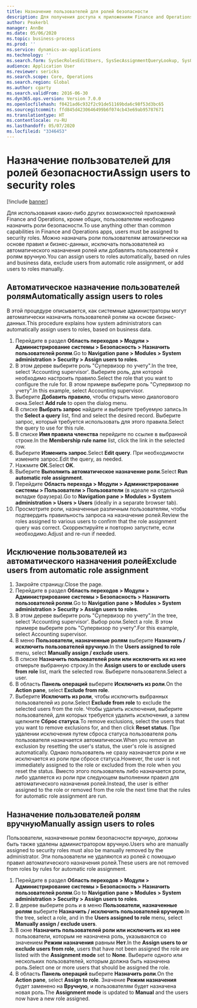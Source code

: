 ```yaml
---
title: Назначение пользователей для ролей безопасности
description: Для получения доступа к приложениям Finance and Operations пользователи должны быть назначены ролям безопасности.
author: Peakerbl
manager: AnnBe
ms.date: 05/06/2020
ms.topic: business-process
ms.prod: ''
ms.service: dynamics-ax-applications
ms.technology: ''
ms.search.form: SysSecRolesEditUsers, SysSecAssignmentQueryLookup, SysQueryForm, SysSecRoleExcludeUsers
audience: Application User
ms.reviewer: sericks
ms.search.scope: Core, Operations
ms.search.region: Global
ms.author: cgarty
ms.search.validFrom: 2016-06-30
ms.dyn365.ops.version: Version 7.0.0
ms.openlocfilehash: f0421ad6c932f2c91de51169bda6c98f53d3bc65
ms.sourcegitcommit: ffd845d4230646499b6f074cb43e69ab95787671
ms.translationtype: HT
ms.contentlocale: ru-RU
ms.lasthandoff: 05/07/2020
ms.locfileid: "3346453"
---
```

# <a name="assign-users-to-security-roles"></a><span data-ttu-id="3db43-103">Назначение пользователей для ролей безопасности</span><span class="sxs-lookup"><span data-stu-id="3db43-103">Assign users to security roles</span></span>

[!include [banner](../../includes/banner.md)]

<span data-ttu-id="3db43-104">Для использования каких-либо других возможностей приложений Finance and Operations, кроме общих, пользователям необходимо назначить роли безопасности.</span><span class="sxs-lookup"><span data-stu-id="3db43-104">To use anything other than common capabilities in Finance and Operations apps, users must be assigned to security roles.</span></span> <span data-ttu-id="3db43-105">Можно назначать роли пользователям автоматически на основе правил и бизнес-данных, исключать пользователей из автоматического назначения ролей или добавлять пользователей к ролям вручную.</span><span class="sxs-lookup"><span data-stu-id="3db43-105">You can assign users to roles automatically, based on rules and business data, exclude users from automatic role assignment, or add users to roles manually.</span></span>

## <a name="automatically-assign-users-to-roles"></a><span data-ttu-id="3db43-106">Автоматическое назначение пользователей ролям</span><span class="sxs-lookup"><span data-stu-id="3db43-106">Automatically assign users to roles</span></span>
<span data-ttu-id="3db43-107">В этой процедуре описывается, как системные администраторы могут автоматически назначить пользователей ролям на основе бизнес-данных.</span><span class="sxs-lookup"><span data-stu-id="3db43-107">This procedure explains how system administrators can automatically assign users to roles, based on business data.</span></span> 
1. <span data-ttu-id="3db43-108">Перейдите в раздел **Область переходов > Модули > Администрирование системы > Безопасность > Назначить пользователей ролям**.</span><span class="sxs-lookup"><span data-stu-id="3db43-108">Go to **Navigation pane > Modules > System administration > Security > Assign users to roles**.</span></span>
2. <span data-ttu-id="3db43-109">В этом дереве выберите роль "Супервизор по учету".</span><span class="sxs-lookup"><span data-stu-id="3db43-109">In the tree, select 'Accounting supervisor'.</span></span> <span data-ttu-id="3db43-110">Выберите роль, для которой необходимо настроить правило.</span><span class="sxs-lookup"><span data-stu-id="3db43-110">Select the role that you want to configure the rule for.</span></span> <span data-ttu-id="3db43-111">В этом примере выберите роль "Супервизор по учету".</span><span class="sxs-lookup"><span data-stu-id="3db43-111">In this example, select Accounting supervisor.</span></span> 
3. <span data-ttu-id="3db43-112">Выберите **Добавить правило**, чтобы открыть меню диалогового окна.</span><span class="sxs-lookup"><span data-stu-id="3db43-112">Select **Add rule** to open the dialog menu.</span></span>
4. <span data-ttu-id="3db43-113">В списке **Выбрать запрос** найдите и выберите требуемую запись.</span><span class="sxs-lookup"><span data-stu-id="3db43-113">In the **Select a query** list, find and select the desired record.</span></span> <span data-ttu-id="3db43-114">Выберите запрос, который требуется использовать для этого правила.</span><span class="sxs-lookup"><span data-stu-id="3db43-114">Select the query to use for this rule.</span></span>  
5. <span data-ttu-id="3db43-115">В списке **Имя правила членства** перейдите по ссылке в выбранной строке.</span><span class="sxs-lookup"><span data-stu-id="3db43-115">In the **Membership rule name** list, click the link in the selected row.</span></span>
6. <span data-ttu-id="3db43-116">Выберите **Изменить запрос**.</span><span class="sxs-lookup"><span data-stu-id="3db43-116">Select **Edit query**.</span></span> <span data-ttu-id="3db43-117">При необходимости измените запрос.</span><span class="sxs-lookup"><span data-stu-id="3db43-117">Edit the query, as needed.</span></span>  
7. <span data-ttu-id="3db43-118">Нажмите **ОК**.</span><span class="sxs-lookup"><span data-stu-id="3db43-118">Select **OK**.</span></span>
8. <span data-ttu-id="3db43-119">Выберите **Выполнить автоматическое назначение роли**.</span><span class="sxs-lookup"><span data-stu-id="3db43-119">Select **Run automatic role assignment**.</span></span>
9. <span data-ttu-id="3db43-120">Перейдите **Область перехода > Модули > Администрирование системы > Пользователи > Пользователи** (в идеале на отдельной вкладке браузера).</span><span class="sxs-lookup"><span data-stu-id="3db43-120">Go to **Navigation pane > Modules > System administration > Users > Users** (ideally in a separate browser tab).</span></span>
10. <span data-ttu-id="3db43-121">Просмотрите роли, назначенные различным пользователям, чтобы подтвердить правильность запроса на назначение ролей.</span><span class="sxs-lookup"><span data-stu-id="3db43-121">Review the roles assigned to various users to confirm that the role assignment query was correct.</span></span> <span data-ttu-id="3db43-122">Скорректируйте и повторно запустите, если необходимо.</span><span class="sxs-lookup"><span data-stu-id="3db43-122">Adjust and re-run if needed.</span></span>

## <a name="exclude-users-from-automatic-role-assignment"></a><span data-ttu-id="3db43-123">Исключение пользователей из автоматического назначения ролей</span><span class="sxs-lookup"><span data-stu-id="3db43-123">Exclude users from automatic role assignment</span></span>
1. <span data-ttu-id="3db43-124">Закройте страницу.</span><span class="sxs-lookup"><span data-stu-id="3db43-124">Close the page.</span></span>
2. <span data-ttu-id="3db43-125">Перейдите в раздел **Область переходов > Модули > Администрирование системы > Безопасность > Назначить пользователей ролям**.</span><span class="sxs-lookup"><span data-stu-id="3db43-125">Go to **Navigation pane > Modules > System administration > Security > Assign users to roles**.</span></span>
3. <span data-ttu-id="3db43-126">В этом дереве выберите роль "Супервизор по учету".</span><span class="sxs-lookup"><span data-stu-id="3db43-126">In the tree, select 'Accounting supervisor'.</span></span> <span data-ttu-id="3db43-127">Выбор роли.</span><span class="sxs-lookup"><span data-stu-id="3db43-127">Select a role.</span></span> <span data-ttu-id="3db43-128">В этом примере выберите роль "Супервизор по учету".</span><span class="sxs-lookup"><span data-stu-id="3db43-128">For this example, select Accounting supervisor.</span></span>  
4. <span data-ttu-id="3db43-129">В меню **Пользователи, назначенные ролям** выберите **Назначить / исключить пользователей вручную**.</span><span class="sxs-lookup"><span data-stu-id="3db43-129">In the **Users assigned to role** menu, select **Manually assign / exclude users**.</span></span>
5. <span data-ttu-id="3db43-130">В списке **Назначить пользователей роли или исключить их из нее** отмерьте выбранную строку.</span><span class="sxs-lookup"><span data-stu-id="3db43-130">In the **Assign users to or exclude users from role** list, mark the selected row.</span></span> <span data-ttu-id="3db43-131">Выберите пользователя.</span><span class="sxs-lookup"><span data-stu-id="3db43-131">Select a user.</span></span>  
6. <span data-ttu-id="3db43-132">В область **Панель операций** выберите **Исключить из роли**.</span><span class="sxs-lookup"><span data-stu-id="3db43-132">On the **Action pane**, select **Exclude from role**.</span></span>
7. <span data-ttu-id="3db43-133">Выберите **Исключить из роли**, чтобы исключить выбранных пользователей из роли.</span><span class="sxs-lookup"><span data-stu-id="3db43-133">Select **Exclude from role** to exclude the selected users from the role.</span></span> <span data-ttu-id="3db43-134">Чтобы удалить исключения, выберите пользователей, для которых требуется удалить исключения, а затем щелкните **Сброс статуса**.</span><span class="sxs-lookup"><span data-stu-id="3db43-134">To remove exclusions, select the users that you want to remove exclusions for, and then click **Reset status**.</span></span> <span data-ttu-id="3db43-135">При удалении исключения путем сброса статуса пользователя роль пользователя назначается автоматически.</span><span class="sxs-lookup"><span data-stu-id="3db43-135">When you remove an exclusion by resetting the user's status, the user's role is assigned automatically.</span></span> <span data-ttu-id="3db43-136">Однако пользователь не сразу назначается роли и не исключается из роли при сбросе статуса.</span><span class="sxs-lookup"><span data-stu-id="3db43-136">However, the user is not immediately assigned to the role or excluded from the role when you reset the status.</span></span> <span data-ttu-id="3db43-137">Вместо этого пользователь либо назначается роли, либо удаляется из роли при следующем выполнении правил для автоматического назначения ролей.</span><span class="sxs-lookup"><span data-stu-id="3db43-137">Instead, the user is either assigned to the role or removed from the role the next time that the rules for automatic role assignment are run.</span></span>  

## <a name="manually-assign-users-to-roles"></a><span data-ttu-id="3db43-138">Назначение пользователей ролям вручную</span><span class="sxs-lookup"><span data-stu-id="3db43-138">Manually assign users to roles</span></span>
<span data-ttu-id="3db43-139">Пользователи, назначенные ролям безопасности вручную, должны быть также удалены администратором вручную.</span><span class="sxs-lookup"><span data-stu-id="3db43-139">Users who are manually assigned to security roles must also be manually removed by the administrator.</span></span> <span data-ttu-id="3db43-140">Эти пользователи не удаляются из ролей с помощью правил автоматического назначения ролей.</span><span class="sxs-lookup"><span data-stu-id="3db43-140">These users are not removed from roles by rules for automatic role assignment.</span></span>

1. <span data-ttu-id="3db43-141">Перейдите в раздел **Область переходов > Модули > Администрирование системы > Безопасность > Назначить пользователей ролям**.</span><span class="sxs-lookup"><span data-stu-id="3db43-141">Go to **Navigation pane > Modules > System administration > Security > Assign users to roles**.</span></span>
2. <span data-ttu-id="3db43-142">В дереве выберите роль и в меню **Пользователи, назначенные ролям** выберите **Назначить / исключить пользователей вручную**.</span><span class="sxs-lookup"><span data-stu-id="3db43-142">In the tree, select a role, and in the **Users assigned to role** menu, select **Manually assign / exclude users**.</span></span>
4. <span data-ttu-id="3db43-143">В окне **Назначить пользователей роли или исключить их из нее** пользователи, которым не назначена роль, указываются со значением **Режим назначения** равным **Нет**.</span><span class="sxs-lookup"><span data-stu-id="3db43-143">In the **Assign users to or exclude users from role**, users that have not been assigned the role are listed with the **Assignment mode** set to **None**.</span></span> <span data-ttu-id="3db43-144">Выберите одного или нескольких пользователей, которым должна быть назначена роль.</span><span class="sxs-lookup"><span data-stu-id="3db43-144">Select one or more users that should be assigned the role.</span></span>
5. <span data-ttu-id="3db43-145">В область **Панель операций** выберите **Назначить роли**.</span><span class="sxs-lookup"><span data-stu-id="3db43-145">On the **Action pane**, select **Assign to role**.</span></span> <span data-ttu-id="3db43-146">Значение **Режим назначения** будет заменено на **Вручную**, и пользователям будет назначена новая роль.</span><span class="sxs-lookup"><span data-stu-id="3db43-146">The **Assignment mode** is updated to **Manual** and the users now have a new role assigned.</span></span>

